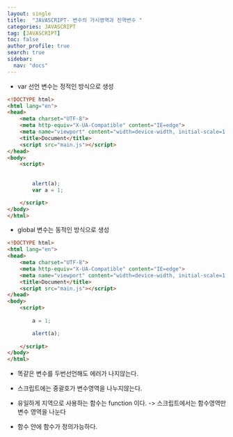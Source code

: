 ```yaml
---
layout: single
title:  "JAVASCRIPT- 변수의 가시영역과 전역변수 "
categories: JAVASCRIPT
tag: [JAVASCRIPT]
toc: false
author_profile: true
search: true
sidebar:
  nav: "docs"
---
```


- var 선언 변수는 정적인 방식으로 생성
```html
<!DOCTYPE html>
<html lang="en">
<head>
    <meta charset="UTF-8">
    <meta http-equiv="X-UA-Compatible" content="IE=edge">
    <meta name="viewport" content="width=device-width, initial-scale=1.0">
    <title>Document</title> 
    <script src="main.js"></script>
</head>
<body>
    <script>
        
        
        alert(a);
        var a = 1;

    </script>
</body>
</html> 
```

- global 변수는 동적인 방식으로 생성
```html
<!DOCTYPE html>
<html lang="en">
<head>
    <meta charset="UTF-8">
    <meta http-equiv="X-UA-Compatible" content="IE=edge">
    <meta name="viewport" content="width=device-width, initial-scale=1.0">
    <title>Document</title> 
    <script src="main.js"></script>
</head>
<body>
    <script>
        
        a = 1;

        alert(a);
       
    </script>
</body>
</html> 
```

- 똑같은 변수를 두번선언해도 에러가 나지않는다.
- 스크립트에는 중괄호가 변수영역을 나누지않는다.

- 유일하게 지역으로 사용하는 함수는 function 이다.
 -> 스크립트에서는 함수영역만 변수 영역을 나눈다

- 함수 안에 함수가 정의가능하다.